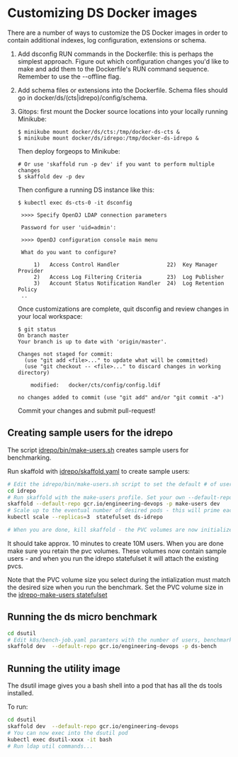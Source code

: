 # Customizing DS Docker images

There are a number of ways to customize the DS Docker images in order to
contain additional indexes, log configuration, extensions or schema.

1. Add dsconfig RUN commands in the Dockerfile: this is perhaps the
   simplest approach. Figure out which configuration changes you'd like
   to make and add them to the Dockerfile's RUN command sequence.
   Remember to use the --offline flag.

2. Add schema files or extensions into the Dockerfile. Schema files
   should go in docker/ds/(cts|idrepo)/config/schema.

3. Gitops: first mount the Docker source locations into your locally
   running Minikube:
   ```
   $ minikube mount docker/ds/cts:/tmp/docker-ds-cts &
   $ minikube mount docker/ds/idrepo:/tmp/docker-ds-idrepo &
   ```
   Then deploy forgeops to Minikube:
   ```
   # Or use 'skaffold run -p dev' if you want to perform multiple changes
   $ skaffold dev -p dev
   ```
   Then configure a running DS instance like this:
   ```
   $ kubectl exec ds-cts-0 -it dsconfig

    >>>> Specify OpenDJ LDAP connection parameters

    Password for user 'uid=admin':

    >>>> OpenDJ configuration console main menu

    What do you want to configure?

        1)   Access Control Handler               22)  Key Manager Provider
        2)   Access Log Filtering Criteria        23)  Log Publisher
        3)   Account Status Notification Handler  24)  Log Retention Policy
    ..
   ```
   Once customizations are complete, quit dsconfig and review changes in
   your local workspace:
   ```
   $ git status
   On branch master
   Your branch is up to date with 'origin/master'.

   Changes not staged for commit:
     (use "git add <file>..." to update what will be committed)
     (use "git checkout -- <file>..." to discard changes in working directory)

	   modified:   docker/cts/config/config.ldif

   no changes added to commit (use "git add" and/or "git commit -a")
   ```
   Commit your changes and submit pull-request!

## Creating sample users for the idrepo

The script [idrepo/bin/make-users.sh](idrepo/bin/make-users.sh) creates sample users for benchmarking.

Run skaffold with [idrepo/skaffold.yaml](idrepo/skaffold.yaml) to create sample users:

```bash
# Edit the idrepo/bin/make-users.sh script to set the default # of users
cd idrepo
# Run skaffold with the make-users profile. Set your own --default-repo here
skaffold --default-repo gcr.io/engineering-devops -p make-users dev
# Scale up to the eventual number of desired pods - this will prime each backend pvc
kubectl scale --replicas=3  statefulset ds-idrepo

# When you are done, kill skaffold - the PVC volumes are now initialized with sample data
```

It should take approx. 10 minutes to create 10M users. When you are done make sure 
you retain the pvc volumes. These volumes now contain sample users - and when 
you run the idrepo statefulset it will attach the existing pvcs.

Note that the PVC volume size you select during the intialization must match the desired size 
when you run the benchmark.  Set the PVC volume size in
the [idrepo-make-users statefulset](../../../../kustomize/base/7.0/ds/idrepo-make-users) 

## Running the ds micro benchmark

```bash
cd dsutil
# Edit k8s/bench-job.yaml paramters with the number of users, benchmark time, etc.
skaffold dev  --default-repo gcr.io/engineering-devops -p ds-bench

```

## Running the utility image

The dsutil image gives you a bash shell into a pod that has all the ds tools installed.

To run:

```bash
cd dsutil
skaffold dev  --default-repo gcr.io/engineering-devops
# You can now exec into the dsutil pod
kubectl exec dsutil-xxxx -it bash
# Run ldap util commands...
```